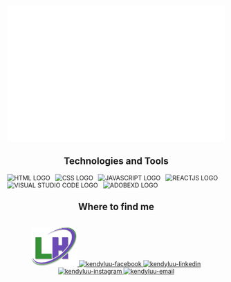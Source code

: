 <!-- kendyluu810 -->
<a href ="#" target="_blank">
    <img src="svg/kendyluu810.svg" with="1200" alt="kendyluu810"/>
</a>

<h2 align="center"> Technologies and Tools</h2>

<span><img src="https://img.shields.io/badge/-HTML5-E34F26?style=for-the-badge&labelColor=black&logo=html5&logoColor=E34F26" alt="HTML LOGO" title="HTML" height="25"/></span>
&nbsp;
<span><img src="https://img.shields.io/badge/-css3-1572B6?style=for-the-badge&labelColor=black&logo=css3&logoColor=1572B6" alt="CSS LOGO" title="CSS" height="25"/></span>
&nbsp;
<span><img src="https://img.shields.io/badge/-javascript-F7DF1E?style=for-the-badge&labelColor=black&logo=javascript&logoColor=F7DF1E" alt="JAVASCRIPT LOGO" title="JAVASCRIPT" height="25"/></span>
&nbsp;
<span><img src="https://img.shields.io/badge/-react-61DAFB?style=for-the-badge&labelColor=black&logo=react&logoColor=61DAFB" alt="REACTJS LOGO" title="REACTJS" height="25"/></span>
&nbsp;
<span><img src="https://img.shields.io/badge/-visualstudiocode-007ACC?style=for-the-badge&labelColor=white&logo=visualstudiocode&logoColor=007ACC" alt="VISUAL STUDIO CODE LOGO" title="VISUAL STUDIO CODE" height="25"/></span>
&nbsp;
<span><img src="https://img.shields.io/badge/-adobexd-FF61F6?style=for-the-badge&labelColor=black&logo=adobexd&logoColor=FF61F6" alt="ADOBEXD LOGO" title="ADODEXD" height="25"/></span>
&nbsp;

<h2 align="center"> Where to find me</h2>
<br/>
<div align="center">
    <a href="https://hungl.vercel.app/" target="blank">
        <img src="/img/logo.png" wifth="90" height="90"/>
    </a>
  <a href="https://www.facebook.com/kendy.luuu/" target="blank">
    <img src="https://img.icons8.com/bubbles/100/000000/facebook-new.png" alt="kendyluu-facebook" />
  </a>
  <a href="https://www.linkedin.com/in/luu-hung/" target="blank">
    <img src="https://img.icons8.com/bubbles/100/000000/linkedin.png" alt="kendyluu-linkedin" />
  </a>
  <a href="https://www.instagram.com/kendy_luu/" target="blank">
    <img src="https://img.icons8.com/bubbles/100/000000/instagram.png" alt="kendyluu-instagram" />
  </a>
  <a href="mailto:hung.luu81000@gmail.com" target="top">
    <img src="https://img.icons8.com/bubbles/100/000000/apple-mail.png" alt="kendyluu-email" />
  </a>
</div>
</div>
